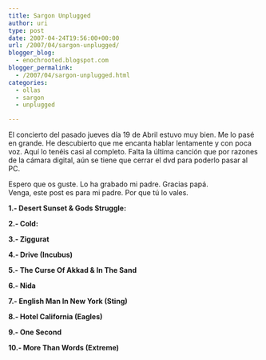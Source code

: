 ```yaml
---
title: Sargon Unplugged
author: uri
type: post
date: 2007-04-24T19:56:00+00:00
url: /2007/04/sargon-unplugged/
blogger_blog:
  - enochrooted.blogspot.com
blogger_permalink:
  - /2007/04/sargon-unplugged.html
categories:
  - ollas
  - sargon
  - unplugged

---
```

El concierto del pasado jueves día 19 de Abril estuvo muy bien. Me lo pasé en grande. He descubierto que me encanta hablar lentamente y con poca voz. Aquí lo tenéis casi al completo. Falta la última canción que por razones de la cámara digital, aún se tiene que cerrar el dvd para poderlo pasar al PC.

Espero que os guste. Lo ha grabado mi padre. Gracias papá.  
Venga, este post es para mi padre. Por que tú lo vales.

<span style="font-weight:bold;">1.- Desert Sunset & Gods Struggle:</span>

<span style="font-weight:bold;">2.- Cold:</span>

<span style="font-weight:bold;">3.- Ziggurat</span>

<span style="font-weight:bold;">4.- Drive (Incubus)</span>

<span style="font-weight:bold;">5.- The Curse Of Akkad & In The Sand</span>

<span style="font-weight:bold;">6.- Nida</span>

<span style="font-weight:bold;">7.- English Man In New York (Sting)</span>

<span style="font-weight:bold;">8.- Hotel California (Eagles)</span>

<span style="font-weight:bold;">9.- One Second</span>

<span style="font-weight:bold;">10.- More Than Words (Extreme)</span>
